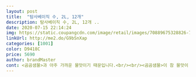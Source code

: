 ```yaml
---
layout: post 
title:  "탐사베이직 수, 2L, 12개" 
description: 탐사베이직 수, 2L, 12개 ..
date: 2020-07-15 22:14:24 
img: https://static.coupangcdn.com/image/retail/images/70889675328826-748b9e20-e581-4712-93fb-922a86b19805.jpg 
linkUrl: http://me2.do/G9bSnXap 
categories: [1001] 
color: D9418C 
price: 5690 
author: brandMaster 
cont: <곰곰샘물>과 아주 가까운 물맛이기 때문입니다.<br/><br/><곰곰샘물>이 참 물맛이 좋다는 느낌이 들었습니다.<br/><br/><탐사베이직 수>와 <곰곰샘물>이<br/><탐사베이직 수>의 보틀도 아주 단단하진 않지만<br/>(제가 즐겨마시는 브랜드의 소주를 만드는 회사가<br/>●●●<br/>가격도 비싸지 않고 쿠팡 브랜드 달고 나오는 물입니다.<br/><br/>같은 제조원과 공장에서 브랜드만 바꿔서 제조한 것이 아닌가<br/>그래서 곰곰샘물과 맛이 비슷하다고 생각되나 봐요.<br/><br/>그래서 더 믿고 마실만 합니다.<br/><br/>그래서 저는 <곰곰샘물>의 초록색 패키지가 산뜻하고<br/>근데 어느날 쿠팡브랜드로 <탐사베이직 수>라는<br/>근데 이번 <탐사베이직 수>는<br/>나름 이 정도면 큰 불편함 없을 정도이고<br/>다시 <탐사수>를 마시면서 늘 곰곰샘물을 기다리고 있었습니다.<br/><br/> 
---
```

 